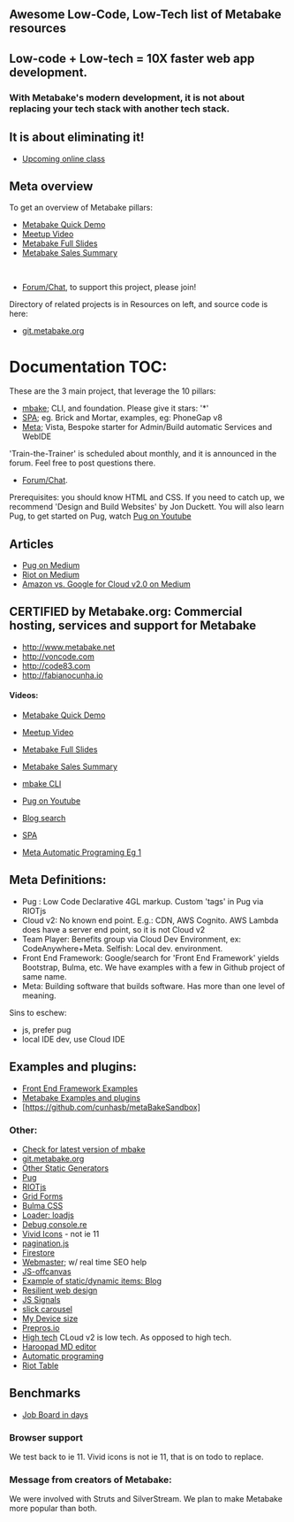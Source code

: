 
## Awesome Low-Code, Low-Tech list of Metabake resources


## Low-code + Low-tech = 10X faster web app development.
### With Metabake's modern development, it is not about replacing your tech stack with another tech stack.
## It is about eliminating it!


- [Upcoming online class](https://www.eventbrite.com/e/join-the-low-code-movement-develop-crud-faster-with-pug-riot-firebase-and-s3-tickets-48524849130)

## Meta overview

To get an overview of Metabake pillars:

- [Metabake Quick Demo](https://youtu.be/WyCdSFTUIvM)
- <a href='https://vimeo.com/282034037' target='_blank'>Meetup Video</a>
- [Metabake Full Slides](http://prez.metabake.org/p)
- [Metabake Sales Summary](https://www.youtube.com/watch?v=OK-cJNSkQII)

&nbsp;
- <a href='http://chat.metabake.org' target='_blank'>Forum/Chat</a>, to support this project, please join!


Directory of related projects is in Resources on left, and source code is here:
- <a href='http://git.metabake.org' target='_blank'>git.metabake.org</a>


# Documentation TOC:

These are the 3 main project, that leverage the 10 pillars:

- [mbake](http://doc.metabake.org/mbake); CLI, and foundation. Please give it stars: '*'
- [SPA](http://doc.metabake.org/SPA); eg. Brick and Mortar, examples, eg: PhoneGap v8
- [Meta](http://doc.metabake.org/meta); Vista, Bespoke starter for Admin/Build automatic Services and WebIDE

'Train-the-Trainer' is scheduled about monthly, and it is announced in the forum. Feel free to post questions there.

- <a href='http://chat.metabake.org' target='_blank'>Forum/Chat</a>.

Prerequisites: you should know HTML and CSS. If you need to catch up, we recommend 'Design and Build Websites' by Jon Duckett. You will also learn Pug, to get started on Pug, watch [Pug on Youtube](http://youtube.com/watch?v=wzAWI9h3q18)


## Articles

- [Pug on Medium](https://medium.com/@WolfgangGehner/using-pug-for-static-and-dynamic-data-binding-56a1cc378b81
)
- [Riot on Medium](https://medium.com/@uptimevic/learn-riot-js-dynamic-binding-in-90-seconds-fcece5237c67)
- [Amazon vs. Google for Cloud v2.0 on Medium](https://medium.com/@WolfgangGehner/amazon-vs-google-for-cloud-2-0-web-apps-extreme-server-less-for-data-and-authentication-cc7fa247e853)

## CERTIFIED by Metabake.org: Commercial hosting, services and support for Metabake

- <http://www.metabake.net>
- <http://voncode.com>
- <http://code83.com>
- <http://fabianocunha.io>


#### Videos:
- [Metabake Quick Demo](https://youtu.be/WyCdSFTUIvM)
- <a href='https://vimeo.com/282034037' target='_blank'>Meetup Video</a>
- [Metabake Full Slides](http://prez.metabake.org/p)
- [Metabake Sales Summary](https://www.youtube.com/watch?v=OK-cJNSkQII)

- [mbake CLI](https://youtu.be/-KkPfAnEXyk)

- [Pug on Youtube](http://youtube.com/watch?v=wzAWI9h3q18)
- [Blog search](https://www.youtube.com/watch?v=-4i9_SYyTOo)
- [SPA](https://youtu.be/LHFjjDPlU3A)
- [Meta Automatic Programing Eg 1 ](http://youtube.com/watch?v=c4mWhefhOoQ)


## Meta Definitions:
- Pug : Low Code Declarative 4GL markup. Custom 'tags' in Pug via RIOTjs
- Cloud v2: No known end point. E.g.: CDN, AWS Cognito. AWS Lambda does have a server end point, so it is not Cloud v2
- Team Player: Benefits group via Cloud Dev Environment, ex: CodeAnywhere+Meta. Selfish: Local dev. environment.
- Front End Framework: Google/search for 'Front End Framework' yields Bootstrap, Bulma, etc. We have examples with a few in Github project of same name.
- Meta: Building software that builds software. Has more than one level of meaning.


Sins to eschew:
- js, prefer pug
- local IDE dev, use Cloud IDE


## Examples and plugins:
- [Front End Framework Examples](https://github.com/metabake/front-end-frameworks)
- [Metabake Examples and plugins](https://github.com/metabake/examples-plugins)
- [https://github.com/cunhasb/metaBakeSandbox]


### Other:

- <a href='https://www.npmjs.com/package/mbake' target='_blank'>Check for latest version of mbake</a>
- <a href='http://git.metabake.org' target='_blank'>git.metabake.org</a>
- [Other Static Generators](https://www.staticgen.com)
- [Pug](https://pug.metabake.org)
- [RIOTjs](https://riot.js.org/)
- [Grid Forms](http://kumailht.com/gridforms)
- [Bulma CSS](https://bulma.io/documentation/components)
- [Loader: loadjs](https://github.com/muicss/loadjs)
- [Debug console.re](http://console.re)
- [Vivid Icons](https://webkul.github.io/vivid/cheatsheet.html) - not ie 11
- [pagination.js](http://pagination.js.org)
- [Firestore](https://firebase.google.com/docs/firestore)
- [Webmaster](https://www.google.com/webmasters); w/ real time SEO help
- [JS-offcanvas](https://github.com/vmitsaras/js-offcanvas)
- <a href='https://github.com/metabake/B-M-SPA/tree/master/blogRiot' target='_blank'>Example of static/dynamic items: Blog</a>
- [Resilient web design](https://resilientwebdesign.com/introduction)
- [JS Signals](https://github.com/millermedeiros/js-signals/wiki/Comparison-between-different-Observer-Pattern-implementations)
- [slick carousel](http://kenwheeler.github.io/slick/)
- [My Device size](https://www.mydevice.io)
- [Prepros.io](https://prepros.io/help/autoprefixer)
- [High tech](https://engineering.videoblocks.com/web-architecture-101-a3224e126947?gi=8a9df433a15f) CLoud v2 is low tech. As opposed to high tech.
- [Haroopad MD editor](http://pad.haroopress.com/user)
- [Automatic programing](https://en.wikipedia.org/wiki/Automatic_programming)
- [Riot Table](https://codepen.io/bchoii/pen/VeQepw)


## Benchmarks
- [Job Board in days](https://medium.com/@mattia_asti/creating-a-job-board-in-a-few-days-contentful-riot-js-bulma-io-293276516301)

### Browser support

We test back to ie 11. Vivid icons is not ie 11, that is on todo to replace.

### Message from creators of Metabake:

We were involved with Struts and SilverStream. We plan to make Metabake more popular than both.

